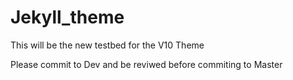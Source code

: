 # Jekyll_theme



This will be the new testbed for the V10 Theme

Please commit to Dev and be reviwed before commiting to Master
